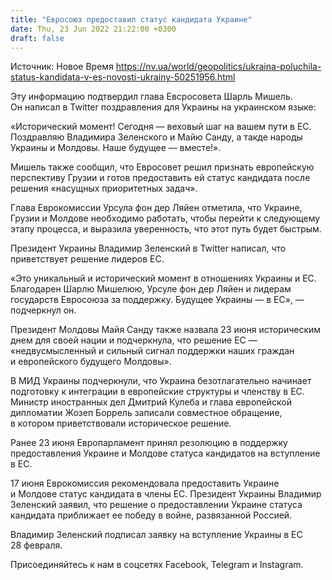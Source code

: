 ```yaml
---
title: "Евросоюз предоставил статус кандидата Украине"
date: Thu, 23 Jun 2022 21:22:00 +0300
draft: false
---
```

Источник: Новое Время https://nv.ua/world/geopolitics/ukraina-poluchila-status-kandidata-v-es-novosti-ukrainy-50251956.html


Эту информацию подтвердил глава Евсросовета Шарль Мишель. Он написал в Twitter поздравления для Украины на украинском языке:

«Исторический момент! Сегодня — веховый шаг на вашем пути в ЕС. Поздравляю Владимира Зеленского и Майю Санду, а такде народы Украины и Молдовы. Наше будущее — вместе!».

Мишель также сообщил, что Евросовет решил признать европейскую перспективу Грузии и готов предоставить ей статус кандидата после решения «насущных приоритетных задач».

Глава Еврокомиссии Урсула фон дер Ляйен отметила, что Украине, Грузии и Молдове необходимо работать, чтобы перейти к следующему этапу процесса, и выразила уверенность, что этот путь будет быстрым.

Президент Украины Владимир Зеленский в Twitter написал, что приветствует решение лидеров ЕС.

«Это уникальный и исторический момент в отношениях Украины и ЕС. Благодарен Шарлю Мишелюю, Урсуле фон дер Ляйен и лидерам государств Евросоюза за поддержку. Будущее Украины — в ЕС», — подчеркнул он.

Президент Молдовы Майя Санду также назвала 23 июня историческим днем для своей нации и подчеркнула, что решение ЕС — «недвусмысленный и сильный сигнал поддержки наших граждан и европейского будущего Молдовы».

В МИД Украины подчеркнули, что Украина безотлагательно начинает подготовку к интеграции в европейские структуры и членству в ЕС. Министр иностранных дел Дмитрий Кулеба и глава европейской дипломатии Жозеп Боррель записали совместное обращение, в котором приветствовали историческое решение.

Ранее 23 июня Европарламент принял резолюцию в поддержку предоставления Украине и Молдове статуса кандидатов на вступление в ЕС.

17 июня Еврокомиссия рекомендовала предоставить Украине и Молдове статус кандидата в члены ЕС. Президент Украины Владимир Зеленский заявил, что решение о предоставлении Украине статуса кандидата приближает ее победу в войне, развязанной Россией.

Владимир Зеленский подписал заявку на вступление Украины в ЕС 28 февраля.

Присоединяйтесь к нам в соцсетях Facebook, Telegram и Instagram.
